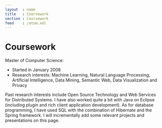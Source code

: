 ```yaml
---
layout  : name
title   : Coursework
section : Coursework
feed    : /atom.xml
---
```


Coursework
===========

Master of Computer Science:
+ Started in January 2008
+ Research interests: Machine Learning, Natural Language Processing, Artificial Intelligence, Data Mining, Semantic Web, Data Visualization and Privacy

Past research interests include Open Source Technology and  Web Services for Distributed Systems. I have also worked quite a bit with Java on Eclipse (including plugin and rich client application development). As for database programming, I have used SQL with the combination of Hibernate and the Spring framework. I will incrementally add some relevant projects and presentations on this page.
